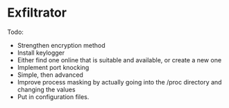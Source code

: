 # Exfiltrator

Todo:
- Strengthen encryption method
- Install keylogger
 - Either find one online that is suitable and available,
   or create a new one
- Implement port knocking
 - Simple, then advanced
- Improve process masking by actually going into
  the /proc directory and changing the values
- Put in configuration files.
